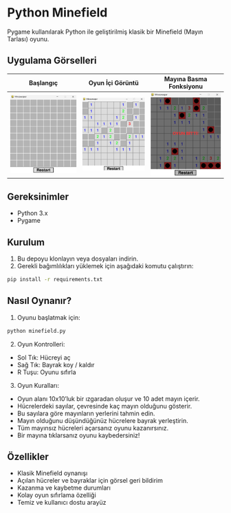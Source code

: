 # Python Minefield

Pygame kullanılarak Python ile geliştirilmiş klasik bir Minefield (Mayın Tarlası) oyunu.

## Uygulama Görselleri
|               Başlangıç              |              Oyun İçi Görüntü             |          Mayına Basma Fonksiyonu         |
| :----------------------------------: | :---------------------------------------: |:---------------------------------------: |
|        ![](image/Start.png)          |           ![](image/inGame.png)           |             ![](image/finish.png)        |

## Gereksinimler

- Python 3.x
- Pygame

## Kurulum

1. Bu depoyu klonlayın veya dosyaları indirin.
2. Gerekli bağımlılıkları yüklemek için aşağıdaki komutu çalıştırın:
```bash
pip install -r requirements.txt
```

## Nasıl Oynanır?

1. Oyunu başlatmak için:
```bash  
python minefield.py
```

2. Oyun Kontrolleri:
- Sol Tık: Hücreyi aç
- Sağ Tık: Bayrak koy / kaldır
- R Tuşu: Oyunu sıfırla

3. Oyun Kuralları:
- Oyun alanı 10x10’luk bir ızgaradan oluşur ve 10 adet mayın içerir.
- Hücrelerdeki sayılar, çevresinde kaç mayın olduğunu gösterir.
- Bu sayılara göre mayınların yerlerini tahmin edin.
- Mayın olduğunu düşündüğünüz hücrelere bayrak yerleştirin.
- Tüm mayınsız hücreleri açarsanız oyunu kazanırsınız.
- Bir mayına tıklarsanız oyunu kaybedersiniz!

## Özellikler
- Klasik Minefield oynanışı
- Açılan hücreler ve bayraklar için görsel geri bildirim
- Kazanma ve kaybetme durumları
- Kolay oyun sıfırlama özelliği
- Temiz ve kullanıcı dostu arayüz 

